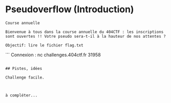 # Pseudoverflow (Introduction)

```
Course annuelle

Bienvenue à tous dans la course annuelle du 404CTF : les inscriptions sont ouvertes !! Votre pseudo sera-t-il à la hauteur de nos attentes ?

Objectif: lire le fichier flag.txt
```

`̀``
 Connexion :
nc challenges.404ctf.fr 31958 
```

## Pistes, idées

Challenge facile.



à compléter...
